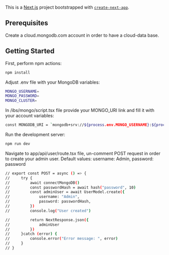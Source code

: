 This is a [Next.js](https://nextjs.org/) project bootstrapped with [`create-next-app`](https://github.com/vercel/next.js/tree/canary/packages/create-next-app).


## Prerequisites

Create a cloud.mongodb.com account in order to have a cloud-data base.

## Getting Started

First, perform npm actions:

```bash
npm install
```

Adjust .env file with your MongoDB variables:

```bash
MONGO_USERNAME=
MONGO_PASSWORD=
MONGO_CLUSTER=
```

In /ibs/mongo/script.tsx file provide your MONGO_URI link and fill it with your account variables:

```bash
const MONGODB_URI = `mongodb+srv://${process.env.MONGO_USERNAME}:${process.env.MONGO_PASSWORD}@${process.env.MONGO_CLUSTER}.tr5zj0y.mongodb.net/BlogsMongoDB`
```

Run the development server:

```bash
npm run dev
```

Navigate to app/api/user/route.tsx file, un-comment POST request in order to create your admin user. 
Default values: username: Admin, password: password

```bash
// export const POST = async () => {
//     try {
//         await connectMongoDB()
//         const passwordHash = await hash("password", 10)
//         const adminUser = await UserModel.create({
//             username: "Admin",
//             password: passwordHash,
//         })
//         console.log("User created")

//         return NextResponse.json({
//             adminUser
//         })
//     }catch (error) {
//         console.error("Error message: ", error)
//     }
// }
```